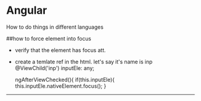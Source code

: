 # Angular
How to do things in different languages

##how to force element into focus
- verify that the element has focus att. 
- create a temlate ref in the html. let's say it's name is inp
  @ViewChild('inp') inputEle: any; 

    ngAfterViewChecked(){
      if(this.inputEle){
           this.inputEle.nativeElement.focus();
      }

----------------------------------
